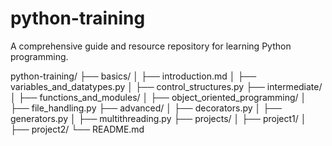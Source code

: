 # python-training
A comprehensive guide and resource repository for learning Python programming.

python-training/
├── basics/
│   ├── introduction.md
│   ├── variables_and_datatypes.py
│   ├── control_structures.py
├── intermediate/
│   ├── functions_and_modules/
│   ├── object_oriented_programming/
│   ├── file_handling.py
├── advanced/
│   ├── decorators.py
│   ├── generators.py
│   ├── multithreading.py
├── projects/
│   ├── project1/
│   ├── project2/
└── README.md
